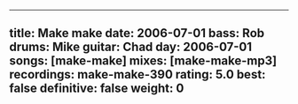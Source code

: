 
---
title: Make make
date: 2006-07-01
bass:	Rob
drums:	Mike
guitar:	Chad
day: 2006-07-01
songs: [make-make]
mixes: [make-make-mp3]
recordings: make-make-390
rating: 5.0
best: false
definitive: false
weight: 0
---
